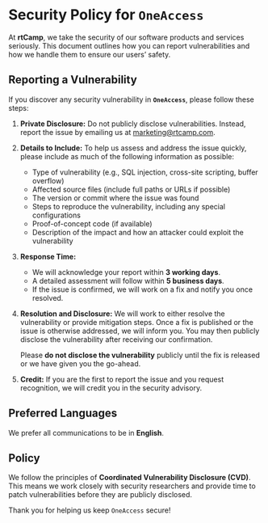 # Security Policy for `OneAccess`

At **rtCamp**, we take the security of our software products and services seriously. This document outlines how you can report vulnerabilities and how we handle them to ensure our users’ safety.

## Reporting a Vulnerability

If you discover any security vulnerability in **`OneAccess`**, please follow these steps:

1. **Private Disclosure:**
   Do not publicly disclose vulnerabilities. Instead, report the issue by emailing us at [marketing@rtcamp.com](mailto:marketing@rtcamp.com).

2. **Details to Include:**
   To help us assess and address the issue quickly, please include as much of the following information as possible:

    - Type of vulnerability (e.g., SQL injection, cross-site scripting, buffer overflow)
    - Affected source files (include full paths or URLs if possible)
    - The version or commit where the issue was found
    - Steps to reproduce the vulnerability, including any special configurations
    - Proof-of-concept code (if available)
    - Description of the impact and how an attacker could exploit the vulnerability

3. **Response Time:**

    - We will acknowledge your report within **3 working days**.
    - A detailed assessment will follow within **5 business days**.
    - If the issue is confirmed, we will work on a fix and notify you once resolved.

4. **Resolution and Disclosure:**
   We will work to either resolve the vulnerability or provide mitigation steps. Once a fix is published or the issue is otherwise addressed, we will inform you. You may then publicly disclose the vulnerability after receiving our confirmation.

   Please **do not disclose the vulnerability** publicly until the fix is released or we have given you the go-ahead.

5. **Credit:**
   If you are the first to report the issue and you request recognition, we will credit you in the security advisory.

## Preferred Languages

We prefer all communications to be in **English**.

## Policy

We follow the principles of **Coordinated Vulnerability Disclosure (CVD)**. This means we work closely with security researchers and provide time to patch vulnerabilities before they are publicly disclosed.

Thank you for helping us keep `OneAccess` secure!

